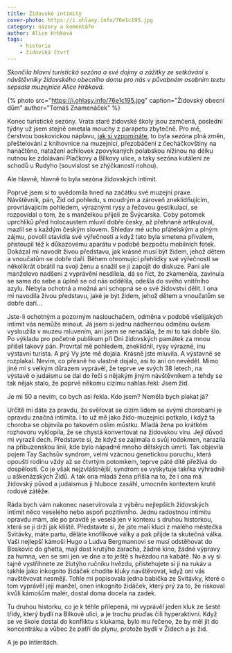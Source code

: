 ```yaml
---
title: Židovské intimity
cover-photo: https://i.ohlasy.info/76e1c195.jpg
category: názory a komentáře
author: Alice Hrbková
tags:
    - historie
    - židovská čtvrť
---
```


*Skončila hlavní turistická sezóna a své dojmy a zážitky ze setkávání s návštěvníky židovského obecního domu pro nás v půvabném osobním textu sepsala muzejnice Alice Hrbková.*

{% photo src="https://i.ohlasy.info/76e1c195.jpg" caption="Židovský obecní dům" author="Tomáš Znamenáček" %}

Konec turistické sezóny. Vrata staré židovské školy jsou zamčená, poslední týdny už jsem stejně ometala mouchy z parapetu zbytečně. Pro mě, čerstvou boskovickou náplavu, [jak si vzpomínáte](https://ohlasy.info/clanky/2019/08/naplava.html), to byla sezóna plná změn, přeštelování z knihovnice na muzejnici, přezobáčení z čecháčkovštiny na hanáčtěno, natažení achilovek zpovykaných polabskou nížinou na délku nutnou ke zdolávání Plačkovy a Bílkovy ulice, a taky sezóna kutálení ze schodů u Rudyho (souvislost se zhýčkaností nohou).

Ale hlavně, hlavně to byla sezóna židovských intimit.

Poprvé jsem si to uvědomila hned na začátku své muzejní praxe. Návštěvník, pán, Žid od pohledu, s moudrým a zároveň zneklidňujícím, provrtávajícím pohledem, výraznými rysy a řečovou gestikulací, se rozpovídal o tom, že s manželkou přijeli ze Švýcarska. Coby potomek uprchlíků před holocaustem mluvil dobře česky, až přehnaně artikuloval, mazlil se s každým českým slovem. Shledav mé ucho přátelským a plným zájmu, povolil stavidla své výřečnosti a když tato byla smetena přívalem, přistoupil též k důkazovému aparátu v podobě bezpočtu mobilních fotek. Dokázal mi navodit živou představu, jak krásné musí být židem, jehož dětem a vnoučatům se dobře daří. Během ohromující přehlídky své výřečnosti se několikrát obrátil na svoji ženu a snažil se ji zapojit do diskuze. Paní ale manželovo nadšení z vyprávění nesdílela, dá se říct, že zkameněla, zavinula se sama do sebe a úplně se od nás oddělila, odešla do svého vnitřního azylu. Nebyla ochotná a možná ani schopná se o své židovství dělit. I ona mi navodila živou představu, jaké je být židem, jehož dětem a vnoučatům se dobře daří…

Jste-li ochotným a pozorným naslouchačem, odměna v podobě všelijakých intimit vás nemůže minout. Já jsem si jednu nádhernou odměnu ovšem vysloužila v muzeu mluvením, ani jsem se nenadála, že mi to tak dobře šlo. Po výkladu pro početné publikum při Dni židovských památek za mnou přišel takový pán. Provrtal mě pohledem, zneklidnil, rysy výrazné, inu výstavní turista. A prý Vy jste mě dojala. Krásně jste mluvila. A výstavně se rozplakal. Nevím, co přesně ho vlastně dojalo, asi to ani on nevěděl. Mimo jiné mi s velkým důrazem vyprávěl, že teprve ve svých 38 letech, na výstavě o judaismu se dal do řeči s nějakým jiným návštěvníkem a tehdy se tak nějak stalo, že poprvé někomu cizímu nahlas řekl: Jsem žid. 

Je mi 50 a nevím, co bych asi řekla. Kdo jsem? Neměla bych plakat já?

Určitě mi dáte za pravdu, že svěřovat se cizím lidem se svými chorobami je opravdu značná intimita. I to už mě jako žido-muzejnici potkalo, i když ta choroba se objevila po takovém oslím můstku. Mladá žena po krátkém rozhovoru vyklopila, že se chystá konvertovat na židovskou víru. Její důvod mi vyrazil dech. Představte si, že když se zajímala o svůj rodokmen, narazila na příbuzenskou linii, kde bylo nápadně mnoho dětských úmrtí. Tak objevila pojem Tay Sachsův syndrom, velmi vzácnou genetickou poruchu, která opouští rodinu vždy až se čtvrtým potomkem, teprve páté dítě přežívá do dospělosti. Co je však nejzvláštnější, syndrom se vyskytuje takřka výhradně u aškenázských Židů. A tak ona mladá žena přišla na to, že i ona má židovský původ a judaismus ji hluboce zasáhl, umocněn kontextem kruté rodové zátěže.

Ráda bych vám nakonec naservírovala z výběru nejlepších židovských intimit něco veselého nebo aspoň pozitivního. Jednu radostnou intimitu opravdu mám, ale po pravdě je veselá jen v kontexu s druhou historkou, která se jí drží jak klíště. Představte si, že jste malí kluci z malého městečka Svitávky, máte partu, děláte knoflíkové války a pak přijde ta skutečná válka. Vaši nejlepší kámoši Hugo a Ludva Bergmannovi se musí odstěhovat do Boskovic do ghetta, mají dost krutýho zaracha, žádné kino, žádné výpravy za humna, ven se smí jen ve dne a to ještě s hvězdou na kabátě. No a vy si tajně vystřihnete ze žlutýho ručníku hvězdu, přistehujete si ji na rukáv a takhle jako inkognito židáček chodíte kluky navštěvovat, když oni vás navštěvovat nesmějí. Tohle mi popisovala jedna babička ze Svitávky, které o tom vyprávěl její manžel, onen inkognito židáček, který prý za to, že riskoval kvůli kámošům malér, dostal doma docela na zadek. 

Tu druhou historku, co je k téhle přilepená, mi vyprávěl jeden kluk ze šesté třídy, který bydlí na Bílkově ulici, a je trochu pruďas čili hyperaktivní. Když se ve škole dostal do konfliktu s klukama, bylo mu řečeno, že by měl jít do koncentráku a vůbec že patří do plynu, protože bydlí v Židech a je žid. 

A je po intimitách.